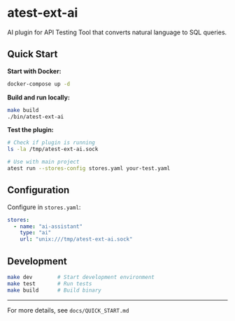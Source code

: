 # atest-ext-ai

AI plugin for API Testing Tool that converts natural language to SQL queries.

## Quick Start

**Start with Docker:**
```bash
docker-compose up -d
```

**Build and run locally:**
```bash
make build
./bin/atest-ext-ai
```

**Test the plugin:**
```bash
# Check if plugin is running
ls -la /tmp/atest-ext-ai.sock

# Use with main project
atest run --stores-config stores.yaml your-test.yaml
```

## Configuration

Configure in `stores.yaml`:
```yaml
stores:
  - name: "ai-assistant"
    type: "ai"
    url: "unix:///tmp/atest-ext-ai.sock"
```

## Development

```bash
make dev        # Start development environment
make test       # Run tests
make build      # Build binary
```

---

For more details, see `docs/QUICK_START.md`